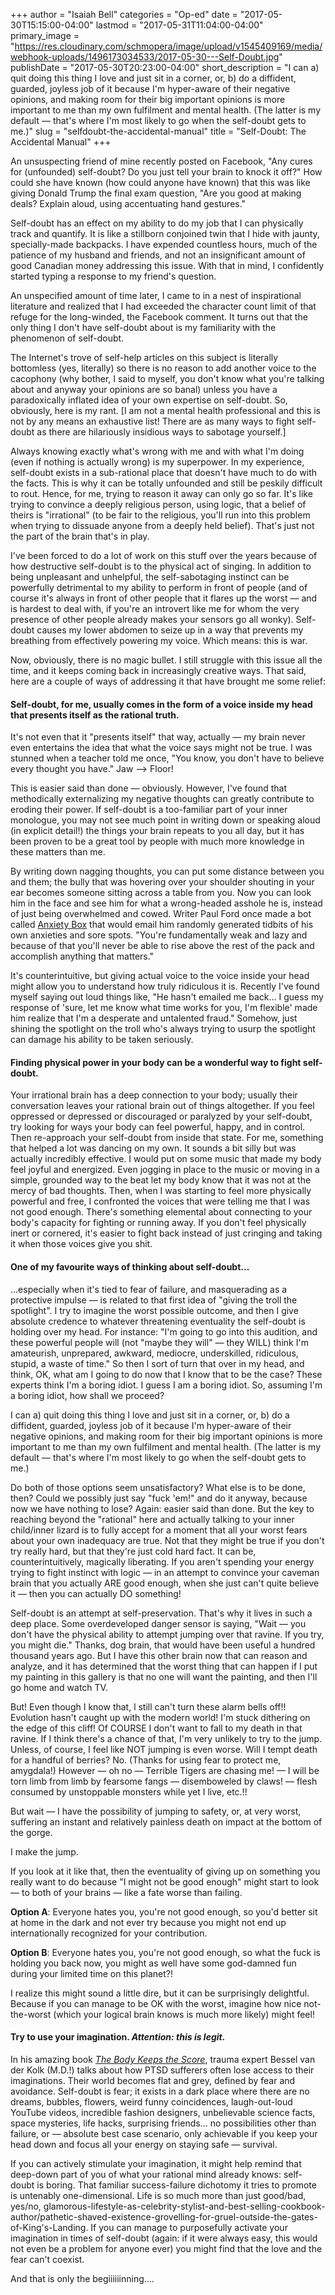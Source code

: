 +++
author = "Isaiah Bell"
categories = "Op-ed"
date = "2017-05-30T15:15:00-04:00"
lastmod = "2017-05-31T11:04:00-04:00"
primary_image = "https://res.cloudinary.com/schmopera/image/upload/v1545409169/media/webhook-uploads/1496173034533/2017-05-30---Self-Doubt.jpg"
publishDate = "2017-05-30T20:23:00-04:00"
short_description = "I can a) quit doing this thing I love and just sit in a corner, or, b) do a diffident, guarded, joyless job of it because I&#039;m hyper-aware of their negative opinions, and making room for their big important opinions is more important to me than my own fulfilment and mental health. (The latter is my default — that&#039;s where I&#039;m most likely to go when the self-doubt gets to me.)"
slug = "selfdoubt-the-accidental-manual"
title = "Self-Doubt: The Accidental Manual"
+++

An unsuspecting friend of mine recently posted on Facebook, "Any cures for (unfounded) self-doubt? Do you just tell your brain to knock it off?" How could she have known (how could anyone have known) that this was like giving Donald Trump the final exam question, "Are you good at making deals? Explain aloud, using accentuating hand gestures." 
 
Self-doubt has an effect on my ability to do my job that I can physically track and quantify. It is like a stillborn conjoined twin that I hide with jaunty, specially-made backpacks. I have expended countless hours, much of the patience of my husband and friends, and not an insignificant amount of good Canadian money addressing this issue. With that in mind, I confidently started typing a response to my friend's question.

An unspecified amount of time later, I came to in a nest of inspirational literature and realized that I had exceeded the character count limit of that refuge for the long-winded, the Facebook comment. It turns out that the only thing I don't have self-doubt about is my familiarity with the phenomenon of self-doubt.

The Internet's trove of self-help articles on this subject is literally bottomless (yes, literally) so there is no reason to add another voice to the cacophony (why bother, I said to myself, you don't know what you're talking about and anyway your opinions are so banal) unless you have a paradoxically inflated idea of your own expertise on self-doubt. So, obviously, here is my rant. [I am not a mental health professional and this is not by any means an exhaustive list! There are as many ways to fight self-doubt as there are hilariously insidious ways to sabotage yourself.]

Always knowing exactly what's wrong with me and with what I'm doing (even if nothing is actually wrong) is my superpower. In my experience, self-doubt exists in a sub-rational place that doesn't have much to do with the facts. This is why it can be totally unfounded and still be peskily difficult to rout. Hence, for me, trying to reason it away can only go so far. It's like trying to convince a deeply religious person, using logic, that a belief of theirs is "irrational" (to be fair to the religious, you'll run into this problem when trying to dissuade anyone from a deeply held belief). That's just not the part of the brain that's in play. 
 
I've been forced to do a lot of work on this stuff over the years because of how destructive self-doubt is to the physical act of singing. In addition to being unpleasant and unhelpful, the self-sabotaging instinct can be powerfully detrimental to my ability to perform in front of people (and of course it's always in front of other people that it flares up the worst — and is hardest to deal with, if you're an introvert like me for whom the very presence of other people already makes your sensors go all wonky). Self-doubt causes my lower abdomen to seize up in a way that prevents my breathing from effectively powering my voice. Which means: this is war. 

Now, obviously, there is no magic bullet. I still struggle with this issue all the time, and it keeps coming back in increasingly creative ways. That said, here are a couple of ways of addressing it that have brought me some relief:

#### Self-doubt, for me, usually comes in the form of a voice inside my head that presents itself as the rational truth. 

It's not even that it "presents itself" that way, actually — my brain never even entertains the idea that what the voice says might not be true. I was stunned when a teacher told me once, "You know, you don't have to believe every thought you have." Jaw --> Floor! 
 
This is easier said than done — obviously. However, I've found that methodically externalizing my negative thoughts can greatly contribute to eroding their power. If self-doubt is a too-familiar part of your inner monologue, you may not see much point in writing down or speaking aloud (in explicit detail!) the things your brain repeats to you all day, but it has been proven to be a great tool by people with much more knowledge in these matters than me. 

By writing down nagging thoughts, you can put some distance between you and them; the bully that was hovering over your shoulder shouting in your ear becomes someone sitting across a table from you. Now you can look him in the face and see him for what a wrong-headed asshole he is, instead of just being overwhelmed and cowed. Writer Paul Ford once made a bot called [Anxiety Box](http://anxietybox.com/) that would email him randomly generated tidbits of his own anxieties and sore spots. "You're fundamentally weak and lazy and because of that you'll never be able to rise above the rest of the pack and accomplish anything that matters." 
 
It's counterintuitive, but giving actual voice to the voice inside your head might allow you to understand how truly ridiculous it is. Recently I've found myself saying out loud things like, "He hasn't emailed me back... I guess my response of 'sure, let me know what time works for you, I'm flexible' made him realize that I'm a desperate and untalented fraud." Somehow, just shining the spotlight on the troll who's always trying to usurp the spotlight can damage his ability to be taken seriously.

#### Finding physical power in your body can be a wonderful way to fight self-doubt. 

Your irrational brain has a deep connection to your body; usually their conversation leaves your rational brain out of things altogether. If you feel oppressed or depressed or discouraged or paralyzed by your self-doubt, try looking for ways your body can feel powerful, happy, and in control. Then re-approach your self-doubt from inside that state. For me, something that helped a lot was dancing on my own. It sounds a bit silly but was actually incredibly effective. I would put on some music that made my body feel joyful and energized. Even jogging in place to the music or moving in a simple, grounded way to the beat let my body know that it was not at the mercy of bad thoughts. Then, when I was starting to feel more physically powerful and free, I confronted the voices that were telling me that I was not good enough. There's something elemental about connecting to your body's capacity for fighting or running away. If you don't feel physically inert or cornered, it's easier to fight back instead of just cringing and taking it when those voices give you shit.


#### One of my favourite ways of thinking about self-doubt... 

...especially when it's tied to fear of failure, and masquerading as a protective impulse — is related to that first idea of "giving the troll the spotlight". I try to imagine the worst possible outcome, and then I give absolute credence to whatever threatening eventuality the self-doubt is holding over my head. For instance: "I'm going to go into this audition, and these powerful people will (not "maybe they will" — they WILL) think I'm amateurish, unprepared, awkward, mediocre, underskilled, ridiculous, stupid, a waste of time." So then I sort of turn that over in my head, and think, OK, what am I going to do now that I know that to be the case? These experts think I'm a boring idiot. I guess I am a boring idiot. So, assuming I'm a boring idiot, how shall we proceed? 

I can a) quit doing this thing I love and just sit in a corner, or, b) do a diffident, guarded, joyless job of it because I'm hyper-aware of their negative opinions, and making room for their big important opinions is more important to me than my own fulfilment and mental health. (The latter is my default — that's where I'm most likely to go when the self-doubt gets to me.) 
 
Do both of those options seem unsatisfactory? What else is to be done, then? Could we possibly just say "fuck 'em!" and do it anyway, because now we have nothing to lose? Again: easier said than done. But the key to reaching beyond the "rational" here and actually talking to your inner child/inner lizard is to fully accept for a moment that all your worst fears about your own inadequacy are true. Not that they might be true if you don't try really hard, but that they're just cold hard fact. It can be, counterintuitively, magically liberating. If you aren't spending your energy trying to fight instinct with logic — in an attempt to convince your caveman brain that you actually ARE good enough, when she just can't quite believe it — then you can actually DO something! 
 
Self-doubt is an attempt at self-preservation. That's why it lives in such a deep place. Some overdeveloped danger sensor is saying, "Wait — you don't have the physical ability to attempt jumping over that ravine. If you try, you might die." Thanks, dog brain, that would have been useful a hundred thousand years ago. But I have this other brain now that can reason and analyze, and it has determined that the worst thing that can happen if I put my painting in this gallery is that no one will want the painting, and then I'll go home and watch TV. 
 
But! Even though I know that, l still can't turn these alarm bells off!! Evolution hasn't caught up with the modern world! I'm stuck dithering on the edge of this cliff! Of COURSE I don't want to fall to my death in that ravine. If I think there's a chance of that, I'm very unlikely to try to the jump. Unless, of course, I feel like NOT jumping is even worse. Will I tempt death for a handful of berries? No. (Thanks for using fear to protect me, amygdala!) However — oh no — Terrible Tigers are chasing me! — I will be torn limb from limb by fearsome fangs — disemboweled by claws! — flesh consumed by unstoppable monsters while yet I live, etc.!!
 
But wait — I have the possibility of jumping to safety, or, at very worst, suffering an instant and relatively painless death on impact at the bottom of the gorge. 
 
I make the jump. 
 
If you look at it like that, then the eventuality of giving up on something you really want to do because "I might not be good enough" might start to look — to both of your brains — like a fate worse than failing. 
 
**Option A**: Everyone hates you, you're not good enough, so you'd better sit at home in the dark and not ever try because you might not end up internationally recognized for your contribution. 
 
**Option B**: Everyone hates you, you're not good enough, so what the fuck is holding you back now, you might as well have some god-damned fun during your limited time on this planet?! 
 
I realize this might sound a little dire, but it can be surprisingly delightful. Because if you can manage to be OK with the worst, imagine how nice not-the-worst (which your logical brain knows is much more likely) might feel!

#### Try to use your imagination. ***Attention: this is legit.***
 
In his amazing book [*The Body Keeps the Score*](http://www.audible.com/t2/title?asin=B00OAOQJXY&source_code=GO1GB907ESH060513&mkwid=sJaI3gajQ_dc&pcrid=152669695569&pmt=e&pkw=the%20body%20keeps%20the%20score%20book&cvosrc=ppc.google.the%20body%20keeps%20the%20score%20book&cvo_campaign=250472289&cvo_crid=152669695569&Matchtype=e&gclid=CjwKEAjwsLTJBRCvibaW9bGLtUESJAC4wKw1L_uOYwJIZTGMB4Z_wxXcUdVDNmkvEBpfhtly1sIGlRoCX7Xw_wcB), trauma expert Bessel van der Kolk (M.D.!) talks about how PTSD sufferers often lose access to their imaginations. Their world becomes flat and grey, defined by fear and avoidance. Self-doubt is fear; it exists in a dark place where there are no dreams, bubbles, flowers, weird funny coincidences, laugh-out-loud YouTube videos, incredible fashion designers, unbelievable science facts, space mysteries, life hacks, surprising friends... no possibilities other than failure, or — absolute best case scenario, only achievable if you keep your head down and focus all your energy on staying safe — survival. 
 
If you can actively stimulate your imagination, it might help remind that deep-down part of you of what your rational mind already knows: self-doubt is boring. That familiar success-failure dichotomy it tries to promote is untenably one-dimensional. Life is so much more than just good/bad, yes/no, glamorous-lifestyle-as-celebrity-stylist-and-best-selling-cookbook-author/pathetic-shaved-existence-grovelling-for-gruel-outside-the-gates-of-King's-Landing. If you can manage to purposefully activate your imagination in times of self-doubt (again: if it were always easy, this would not even be a problem for anyone ever) you might find that the love and the fear can't coexist.


And that is only the begiiiiiinning….


